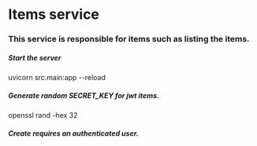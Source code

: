 # Items service

### This service is responsible for items such as listing the items.

##### Start the server

uvicorn src.main:app --reload

##### Generate random SECRET_KEY for jwt items.

openssl rand -hex 32


##### Create requires an authenticated user.